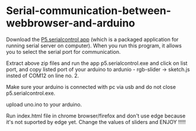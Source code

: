 # Serial-communication-between-webbrowser-and-arduino

Download the [P5.serialcontrol app](https://github.com/vanevery/p5.serialcontrol/releases) (which is a packaged application for running serial server on computer). When you run this program, it allows you to select the serial port for communication.

Extract above zip files and run the app p5.serialcontrol.exe and click on list port, and copy listed port of your arduino to ardunio - rgb-slider -> sketch.js insted of COM12 on line no. 2.


Make sure your arduino is connected with pc via usb and do not close p5.serialcontrol.exe.

upload uno.ino to your arduino.


Run index.html file in chrome browser/firefox and don't use edge because it's not suported by edge yet.
Change the values of sliders and ENJOY !!!!!
